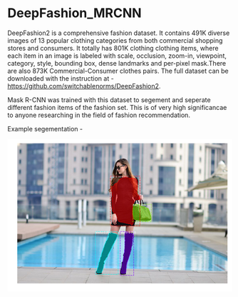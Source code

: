 # DeepFashion_MRCNN
DeepFashion2 is a comprehensive fashion dataset. It contains 491K diverse images of 13 popular clothing categories from both commercial shopping stores and consumers. It totally has 801K clothing clothing items, where each item in an image is labeled with scale, occlusion, zoom-in, viewpoint, category, style, bounding box, dense landmarks and per-pixel mask.There are also 873K Commercial-Consumer clothes pairs. The full dataset can be downloaded with the instruction at - https://github.com/switchablenorms/DeepFashion2.

Mask R-CNN was trained with this dataset to segement and seperate different fashion items of the fashion set. This is of very high significancae to anyone researching in the field of fashion recommendation. 

Example segementation - 

![alt_text](https://github.com/Snehal-Reddy/DeepFashion_MRCNN/blob/master/images/result.png)
